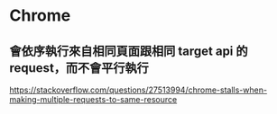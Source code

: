 # Chrome

## 會依序執行來自相同頁面跟相同 target api 的 request，而不會平行執行

https://stackoverflow.com/questions/27513994/chrome-stalls-when-making-multiple-requests-to-same-resource
